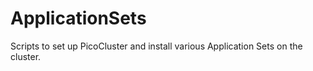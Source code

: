 # ApplicationSets
Scripts to set up PicoCluster and install various Application Sets on the cluster.
